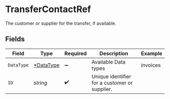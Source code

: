 # TransferContactRef

The customer or supplier for the transfer, if available.


## Fields

| Field                                         | Type                                          | Required                                      | Description                                   | Example                                       |
| --------------------------------------------- | --------------------------------------------- | --------------------------------------------- | --------------------------------------------- | --------------------------------------------- |
| `DataType`                                    | [*DataType](../../models/shared/datatype.md)  | :heavy_minus_sign:                            | Available Data types                          | invoices                                      |
| `ID`                                          | *string*                                      | :heavy_check_mark:                            | Unique identifier for a customer or supplier. |                                               |